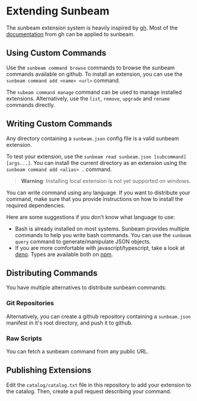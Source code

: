 # Extending Sunbeam

The sunbeam extension system is heavily inspired by [gh](https://cli.github.com). Most of the [documentation](https://docs.github.com/en/github-cli/github-cli/creating-github-cli-extensions) from gh can be applied to sunbeam.

## Using Custom Commands

Use the `sunbeam command browse` commands to browse the sunbeam commands available on github.
To install an extension, you can use the `sunbeam command add <name> <url>` command.

The `subeam command manage` command can be used to manage installed extensions.
Alternatively, use the `list`, `remove`, `upgrade` and `rename` commands directly.

## Writing Custom Commands

Any directory containing a `sunbeam.json` config file is a valid sunbeam extension.

To test your extension, use the `sunbeam read sunbeam.json [subcommand] [args...]`.
You can install the current directory as an extension using the `sunbeam command add <alias> .` command.

> **Warning**: Installing local extension is not yet supported on windows.

You can write command using any language. If you want to distribute your command, make sure that you provide instructions on how to install the required dependencies.

Here are some suggestions if you don't know what language to use:

- Bash is already installed on most systems. Sunbeam provides multiple commands to help you write bash commands. You can use the `sunbeam query` command to generate/manipulate JSON objects.
- If you are more comfortable with javascript/typescript, take a look at [deno](https://deno.land/). Types are available both on [npm](https://npmjs.com/package/sunbeam-types).

## Distributing Commands

You have multiple alternatives to distribute sunbeam commands:

### Git Repositories

Alternatively, you can create a github repository containing a `sunbeam.json` manifest in it's root directory, and push it to github.

### Raw Scripts

You can fetch a sunbeam command from any public URL.

## Publishing Extensions

Edit the `catalog/catalog.txt` file in this repository to add your extension to the catalog. Then, create a pull request describing your command.
